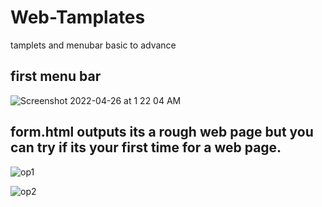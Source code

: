 # Web-Tamplates
tamplets and menubar basic to advance

## first menu bar
![Screenshot 2022-04-26 at 1 22 04 AM](https://user-images.githubusercontent.com/78723011/165164199-49a44e22-61e7-4859-9eb7-8fecb87a3cff.png)

## form.html outputs its a rough web page but you can try if its your first time for a web page.
![op1](https://user-images.githubusercontent.com/78723011/165297099-3a3eab12-0b39-428d-a66a-dc875d5aac49.PNG)

![op2](https://user-images.githubusercontent.com/78723011/165297119-316b6f1d-53de-497c-8ce6-ef8a1ac172ca.PNG)

